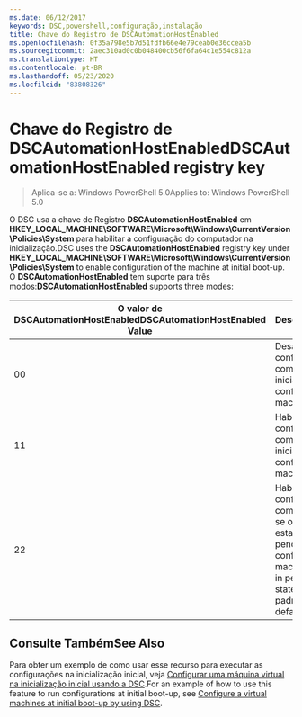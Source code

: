 ```yaml
---
ms.date: 06/12/2017
keywords: DSC,powershell,configuração,instalação
title: Chave do Registro de DSCAutomationHostEnabled
ms.openlocfilehash: 0f35a798e5b7d51fdfb66e4e79ceab0e36ccea5b
ms.sourcegitcommit: 2aec310ad0c0b048400cb56f6fa64c1e554c812a
ms.translationtype: HT
ms.contentlocale: pt-BR
ms.lasthandoff: 05/23/2020
ms.locfileid: "83808326"
---
```

# <a name="dscautomationhostenabled-registry-key"></a><span data-ttu-id="48353-103">Chave do Registro de DSCAutomationHostEnabled</span><span class="sxs-lookup"><span data-stu-id="48353-103">DSCAutomationHostEnabled registry key</span></span>

> <span data-ttu-id="48353-104">Aplica-se a: Windows PowerShell 5.0</span><span class="sxs-lookup"><span data-stu-id="48353-104">Applies to: Windows PowerShell 5.0</span></span>

<span data-ttu-id="48353-105">O DSC usa a chave de Registro **DSCAutomationHostEnabled** em **HKEY_LOCAL_MACHINE\SOFTWARE\Microsoft\Windows\CurrentVersion\Policies\System** para habilitar a configuração do computador na inicialização.</span><span class="sxs-lookup"><span data-stu-id="48353-105">DSC uses the **DSCAutomationHostEnabled** registry key under **HKEY_LOCAL_MACHINE\SOFTWARE\Microsoft\Windows\CurrentVersion\Policies\System** to enable configuration of the machine at initial boot-up.</span></span>
<span data-ttu-id="48353-106">O **DSCAutomationHostEnabled** tem suporte para três modos:</span><span class="sxs-lookup"><span data-stu-id="48353-106">**DSCAutomationHostEnabled** supports three modes:</span></span>

|  <span data-ttu-id="48353-107">O valor de DSCAutomationHostEnabled</span><span class="sxs-lookup"><span data-stu-id="48353-107">DSCAutomationHostEnabled Value</span></span>  |  <span data-ttu-id="48353-108">Descrição</span><span class="sxs-lookup"><span data-stu-id="48353-108">Description</span></span>   |
|---|---|
<span data-ttu-id="48353-109">0</span><span class="sxs-lookup"><span data-stu-id="48353-109">0</span></span> | <span data-ttu-id="48353-110">Desabilite a configuração do computador na inicialização.</span><span class="sxs-lookup"><span data-stu-id="48353-110">Disable configuring the machine at boot-up.</span></span> |
<span data-ttu-id="48353-111">1</span><span class="sxs-lookup"><span data-stu-id="48353-111">1</span></span> | <span data-ttu-id="48353-112">Habilite a configuração do computador na inicialização.</span><span class="sxs-lookup"><span data-stu-id="48353-112">Enable configuring the machine at boot-up.</span></span> |
<span data-ttu-id="48353-113">2</span><span class="sxs-lookup"><span data-stu-id="48353-113">2</span></span> | <span data-ttu-id="48353-114">Habilite a configuração do computador somente se o DSC estiver no estado atual ou pendente.</span><span class="sxs-lookup"><span data-stu-id="48353-114">Enable configuring the machine only if DSC is in pending or current state.</span></span> <span data-ttu-id="48353-115">Esse é o valor padrão.</span><span class="sxs-lookup"><span data-stu-id="48353-115">This is the default value.</span></span> |

## <a name="see-also"></a><span data-ttu-id="48353-116">Consulte Também</span><span class="sxs-lookup"><span data-stu-id="48353-116">See Also</span></span>

<span data-ttu-id="48353-117">Para obter um exemplo de como usar esse recurso para executar as configurações na inicialização inicial, veja [Configurar uma máquina virtual na inicialização inicial usando a DSC](bootstrapDsc.md).</span><span class="sxs-lookup"><span data-stu-id="48353-117">For an example of how to use this feature to run configurations at initial boot-up, see [Configure a virtual machines at initial boot-up by using DSC](bootstrapDsc.md).</span></span>
